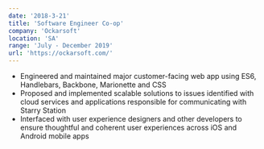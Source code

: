 ```yaml
---
date: '2018-3-21'
title: 'Software Engineer Co-op'
company: 'Ockarsoft'
location: 'SA'
range: 'July - December 2019'
url: 'https://ockarsoft.com/'
---
```


- Engineered and maintained major customer-facing web app using ES6, Handlebars, Backbone, Marionette and CSS
- Proposed and implemented scalable solutions to issues identified with cloud services and applications responsible for communicating with Starry Station
- Interfaced with user experience designers and other developers to ensure thoughtful and coherent user experiences across  iOS and Android mobile apps
